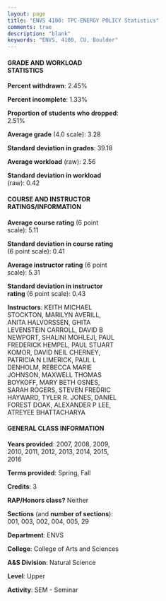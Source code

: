 ```yaml
---
layout: page
title: "ENVS 4100: TPC-ENERGY POLICY Statistics"
comments: true
description: "blank"
keywords: "ENVS, 4100, CU, Boulder"
--- 
```

<head>
<script src="https://ajax.googleapis.com/ajax/libs/jquery/2.1.3/jquery.min.js"></script>
<script src="https://dl.dropboxusercontent.com/s/pc42nxpaw1ea4o9/highcharts.js?dl=0"></script>
<!-- <script src="../assets/js/highcharts.js"></script> -->
<style type="text/css">@font-face {
	font-family: "Bebas Neue";
	src: url(https://www.filehosting.org/file/details/544349/BebasNeue%20Regular.otf) format("opentype");
	}
	h1.Bebas { 
		font-family: "Bebas Neue", Verdana, Tahoma;
	}
</style>
</head>
<body>
	<div id="container" style="float: right; width: 45%; height: 88%; margin-left: 2.5%; margin-right: 2.5%;"></div>
	<script language="JavaScript">
		$(document).ready(function() {
		var chart = {type: 'column'};
		var title = {text: 'Grade Distribution'};
		var xAxis = {categories: ['A','B','C','D','F'],crosshair: true};
		var yAxis = {min: 0,title: {text: 'Percentage'}};
		var tooltip = {headerFormat: '<center><b><span style="font-size:20px">{point.key}</span></b></center>',
		               pointFormat: '<td style="padding:0"><b>{point.y:.1f}%</b></td>',
		               footerFormat: '</table>',shared: true,useHTML: true};
		var plotOptions = {column: {pointPadding: 0.0,borderWidth: 0}};  
		var credits = {enabled: false};var series= [{name: 'Percent',data: [43.5,42.68,10.26,1.92,1.64,]}];
		var json = {};
		json.chart = chart;
		json.title = title;
		json.tooltip = tooltip;
		json.xAxis = xAxis;
		json.yAxis = yAxis;  
		json.series = series;
		json.plotOptions = plotOptions;  
		json.credits = credits;
		$('#container').highcharts(json);
	});
	</script>
</body>
			   
#### GRADE AND WORKLOAD STATISTICS

**Percent withdrawn**: 2.45%

**Percent incomplete**: 1.33%

**Proportion of students who dropped**: 2.51%

**Average grade** (4.0 scale): 3.28

**Standard deviation in grades**: 39.18

**Average workload** (raw): 2.56

**Standard deviation in workload** (raw): 0.42

#### COURSE AND INSTRUCTOR RATINGS/INFORMATION

**Average course rating** (6 point scale): 5.11

**Standard deviation in course rating** (6 point scale): 0.41

**Average instructor rating** (6 point scale): 5.31

**Standard deviation in instructor rating** (6 point scale): 0.43

**Instructors**: KEITH MICHAEL STOCKTON, MARILYN AVERILL, ANITA HALVORSSEN, GHITA LEVENSTEIN CARROLL, DAVID B NEWPORT, SHALINI MOHLEJI, PAUL FREDERICK HEMPEL, PAUL STUART KOMOR, DAVID NEIL CHERNEY, PATRICIA N LIMERICK, PAUL L DENHOLM, REBECCA MARIE JOHNSON, MAXWELL THOMAS BOYKOFF, MARY BETH OSNES, SARAH ROGERS, STEVEN FREDRIC HAYWARD, TYLER R. JONES, DANIEL FOREST DOAK, ALEXANDER P LEE, ATREYEE BHATTACHARYA

#### GENERAL CLASS INFORMATION

**Years provided**: 2007, 2008, 2009, 2010, 2011, 2012, 2013, 2014, 2015, 2016

**Terms provided**: Spring, Fall

**Credits**: 3

**RAP/Honors class?** Neither

**Sections** (and **number of sections**): 001, 003, 002, 004, 005, 29

**Department**: ENVS

**College**: College of Arts and Sciences

**A&S Division**: Natural Science

**Level**: Upper

**Activity**: SEM - Seminar